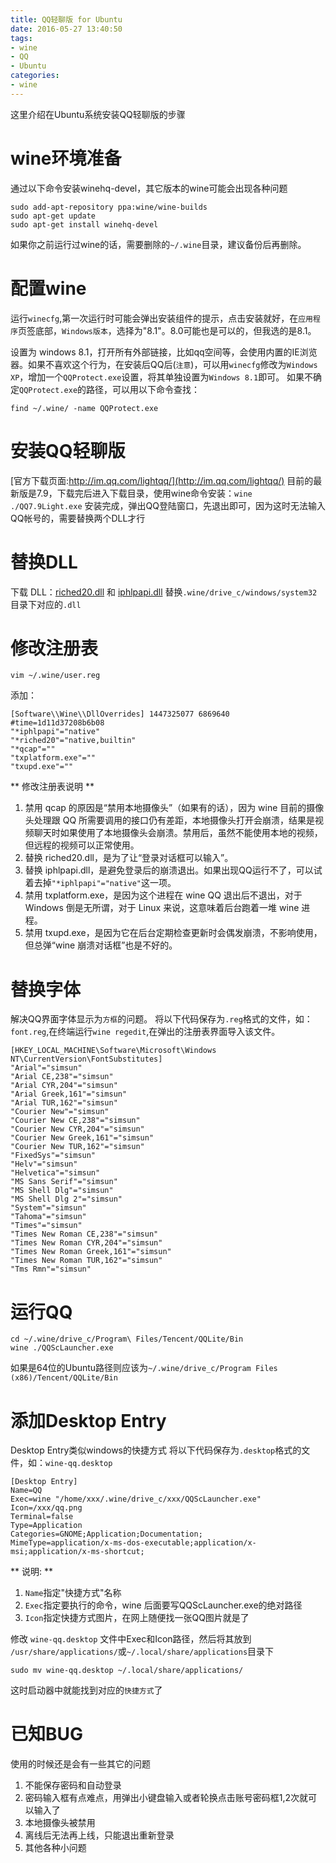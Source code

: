 ```yaml
---
title: QQ轻聊版 for Ubuntu
date: 2016-05-27 13:40:50
tags: 
- wine
- QQ
- Ubuntu
categories:
- wine
---
```

这里介绍在Ubuntu系统安装QQ轻聊版的步骤
# wine环境准备
通过以下命令安装winehq-devel，其它版本的wine可能会出现各种问题
``` shell
sudo add-apt-repository ppa:wine/wine-builds
sudo apt-get update
sudo apt-get install winehq-devel
```
如果你之前运行过wine的话，需要删除的`~/.wine`目录，建议备份后再删除。
<!-- more -->
# 配置wine
运行`winecfg`,第一次运行时可能会弹出安装组件的提示，点击安装就好，在`应用程序`页签底部，`Windows版本`，选择为"8.1"。8.0可能也是可以的，但我选的是8.1。

设置为 windows 8.1，打开所有外部链接，比如qq空间等，会使用内置的IE浏览器。如果不喜欢这个行为，在安装后QQ后(`注意`)，可以用`winecfg`修改为`Windows XP`，增加一个`QQProtect.exe`设置，将其单独设置为`Windows 8.1`即可。
如果不确定`QQProtect.exe`的路径，可以用以下命令查找：
``` shell 
find ~/.wine/ -name QQProtect.exe
```

# 安装QQ轻聊版
[官方下载页面:http://im.qq.com/lightqq/](http://im.qq.com/lightqq/)
目前的最新版是7.9，下载完后进入下载目录，使用wine命令安装：`wine ./QQ7.9Light.exe`
安装完成，弹出QQ登陆窗口，先退出即可，因为这时无法输入QQ帐号的，需要替换两个DLL才行

# 替换DLL
下载 DLL：[riched20.dll](/download/riched20.dll "点击下载") 和 [iphlpapi.dll](/download/iphlpapi.dll "点击下载")
替换`.wine/drive_c/windows/system32`目录下对应的`.dll`

# 修改注册表
``` shell
vim ~/.wine/user.reg
```
添加：
``` shell
[Software\\Wine\\DllOverrides] 1447325077 6869640
#time=1d11d37208b6b08
"*iphlpapi"="native"
"*riched20"="native,builtin"
"*qcap"=""
"txplatform.exe"=""
"txupd.exe"=""
```
** 修改注册表说明 **
1. 禁用 qcap 的原因是“禁用本地摄像头”（如果有的话），因为 wine 目前的摄像头处理跟 QQ 所需要调用的接口仍有差距，本地摄像头打开会崩溃，结果是视频聊天时如果使用了本地摄像头会崩溃。禁用后，虽然不能使用本地的视频，但远程的视频可以正常使用。
1. 替换 riched20.dll，是为了让“登录对话框可以输入”。
1. 替换 iphlpapi.dll，是避免登录后的崩溃退出。如果出现QQ运行不了，可以试着去掉`"*iphlpapi"="native"`这一项。
1. 禁用 txplatform.exe，是因为这个进程在 wine QQ 退出后不退出，对于 Windows 倒是无所谓，对于 Linux 来说，这意味着后台跑着一堆 wine 进程。
1. 禁用 txupd.exe，是因为它在后台定期检查更新时会偶发崩溃，不影响使用，但总弹“wine 崩溃对话框”也是不好的。

# 替换字体
解决QQ界面字体显示为`方框`的问题。
将以下代码保存为`.reg`格式的文件，如：`font.reg`,在终端运行`wine regedit`,在弹出的注册表界面导入该文件。
``` regedit
[HKEY_LOCAL_MACHINE\Software\Microsoft\Windows NT\CurrentVersion\FontSubstitutes]
"Arial"="simsun"
"Arial CE,238"="simsun"
"Arial CYR,204"="simsun"
"Arial Greek,161"="simsun"
"Arial TUR,162"="simsun"
"Courier New"="simsun"
"Courier New CE,238"="simsun"
"Courier New CYR,204"="simsun"
"Courier New Greek,161"="simsun"
"Courier New TUR,162"="simsun"
"FixedSys"="simsun"
"Helv"="simsun"
"Helvetica"="simsun"
"MS Sans Serif"="simsun"
"MS Shell Dlg"="simsun"
"MS Shell Dlg 2"="simsun"
"System"="simsun"
"Tahoma"="simsun"
"Times"="simsun"
"Times New Roman CE,238"="simsun"
"Times New Roman CYR,204"="simsun"
"Times New Roman Greek,161"="simsun"
"Times New Roman TUR,162"="simsun"
"Tms Rmn"="simsun"
```

# 运行QQ
``` shell
cd ~/.wine/drive_c/Program\ Files/Tencent/QQLite/Bin
wine ./QQScLauncher.exe
```
如果是64位的Ubuntu路径则应该为`~/.wine/drive_c/Program Files (x86)/Tencent/QQLite/Bin`

# 添加Desktop Entry
Desktop Entry类似windows的快捷方式
将以下代码保存为`.desktop`格式的文件，如：`wine-qq.desktop`
``` shell
[Desktop Entry]
Name=QQ
Exec=wine "/home/xxx/.wine/drive_c/xxx/QQScLauncher.exe"
Icon=/xxx/qq.png
Terminal=false
Type=Application
Categories=GNOME;Application;Documentation;
MimeType=application/x-ms-dos-executable;application/x-msi;application/x-ms-shortcut;
```
** 说明: **
1. `Name`指定"快捷方式"名称
1. `Exec`指定要执行的命令，wine 后面要写QQScLauncher.exe的绝对路径
1. `Icon`指定快捷方式图片，在网上随便找一张QQ图片就是了 

修改 `wine-qq.desktop` 文件中Exec和Icon路径，然后将其放到 `/usr/share/applications/`或`~/.local/share/applications`目录下
``` shell
sudo mv wine-qq.desktop ~/.local/share/applications/
```
这时启动器中就能找到对应的`快捷方式`了
# 已知BUG
使用的时候还是会有一些其它的问题
1. 不能保存密码和自动登录
1. 密码输入框有点难点，用弹出小键盘输入或者轮换点击账号密码框1,2次就可以输入了
1. 本地摄像头被禁用
1. 离线后无法再上线，只能退出重新登录
1. 其他各种小问题
